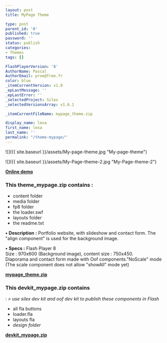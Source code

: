 ```yaml
---
layout: post
title: MyPage Theme

type: post
parent_id: '0'
published: true
password: ''
status: publish
categories:
- Themes
tags: []

FlashPlayerVersion: '8'
AuthorName: Pascal
AuthorEmail: proe@free.fr
color: blue
_itemCurrentVersion: v1.0
_epLastMessage: ''
_epLastError: ''
_selectedProject: Silex
_selectedVersionsArray: v1.6.1

_itemCurrentFileName: mypage_theme.zip

display_name: lexa
first_name: lexa
last_name: ''
permalink: "/theme-mypage/"
---
```


![]({{ site.baseurl }}/assets/My-page-theme.jpg "My-page-theme")

![]({{ site.baseurl }}/assets/My-Page-theme-2.jpg "My-Page-theme-2")

**[Online demo](http://www.pascaldesign.fr/website/?/theme_mypage)**

### **This theme_mypage.zip contains :**

*   content folder
*   media folder
*   fp8 folder
*   the loader.swf
*   layouts folder
*   the readme.txt

**•** **Description** **:** Portfolio website, with slideshow and contact form. The "align component" is used for the background image.  

**•** **Specs :** Flash Player 8  
Size
: 970x600 (Background image), content size
: 750x450.  
Diaporama and contact form made with Oof components."NoScale" mode (The scale component does not allow "showAll" mode yet)

[**mypage_theme.zip**](https://www.silexlabs.org/wp-content/uploads/2010/12/mypage_theme.zip)

### This devkit_mypage.zip contains
: 
_> use silex dev kit and oof dev kit to publish these components in Flash_

*   all fla buttons
*   loader.fla
*   layouts fla
*   _design folder_

**[devkit_mypage.zip](http://wp-manager.silexlabs.org/wp-content/uploads/2009/09/trunk_themes_mypage.zip)**